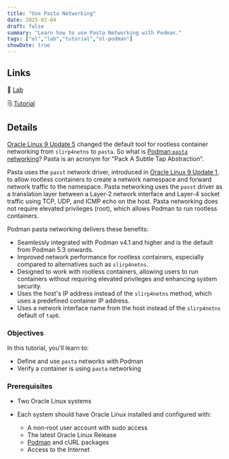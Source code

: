 ```yaml
---
title: "Use Pasta Networking"
date: 2025-02-04
draft: false
summary: "Learn how to use Pasta Networking with Podman."
tags: ["ol","lab","tutorial","ol-podman"]
showDate: true
---
```


## Links

:crescent_moon: [Lab](https://luna.oracle.com/lab/6cc1f2f1-5a2b-44cb-8662-b89aec478449)

:spiral_notepad: [Tutorial](https://docs.oracle.com/en/learn/ol-podman-pasta-networking)

## Details

[Oracle Linux 9 Update 5](https://docs.oracle.com/en/operating-systems/oracle-linux/9/relnotes9.5/ol9-features-Containers.html#OLRNT-ol9.5-features-Containers_podman_5.2) changed the default tool for rootless container networking from `slirp4netns` to `pasta`. So what is [Podman `pasta` networking](https://passt.top/passt/about/)? Pasta is an acronym for "Pack A Subtle Tap Abstraction".

Pasta uses the `passt` network driver, introduced in [Oracle Linux 9 Update 1](https://docs.oracle.com/en/operating-systems/oracle-linux/9/relnotes9.2/ol9-NewFeaturesandChanges.html#OLRNT-ol92-features-virtualization_passt_package_introduced), to allow rootless containers to create a network namespace and forward network traffic to the namespace. Pasta networking uses the `passt` driver as a translation layer between a Layer-2 network interface and Layer-4 socket traffic using TCP, UDP, and ICMP echo on the host. Pasta networking does not require elevated privileges (root), which allows Podman to run rootless containers.

Podman pasta networking delivers these benefits:

- Seamlessly integrated with Podman v4.1 and higher and is the default from Podman 5.3 onwards.
- Improved network performance for rootless containers, especially compared to alternatives such as `slirp4netns`.
- Designed to work with rootless containers, allowing users to run containers without requiring elevated privileges and enhancing system security.
- Uses the host's IP address instead of the `slirp4netns` method, which uses a predefined container IP address.
- Uses a network interface name from the host instead of the `slirp4netns` default of `tap0`.

### Objectives

In this tutorial, you'll learn to:

- Define and use `pasta` networks with Podman
- Verify a container is using `pasta` networking

### Prerequisites

- Two Oracle Linux systems

- Each system should have Oracle Linux installed and configured with:
  - A non-root user account with sudo access
  - The latest Oracle Linux Release
  - [Podman](https://docs.oracle.com/en/operating-systems/oracle-linux/podman/podman-InstallingPodmanandRelatedUtilities.html#podman-install) and cURL packages
  - Access to the Internet
